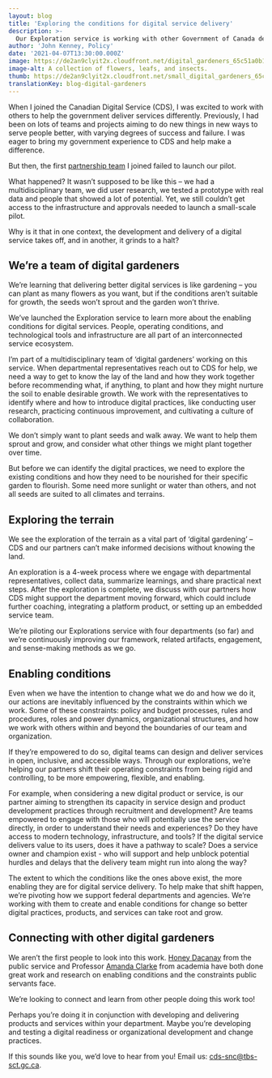 ```yaml
---
layout: blog
title: 'Exploring the conditions for digital service delivery'
description: >-
  Our Exploration service is working with other Government of Canada departments to explore the conditions for digital service delivery. They want to enable departments to introduce digital practices in their work, such as tools, collaboration, and ways of working. Explorations are a collaborative 4-week process. 
author: 'John Kenney, Policy'
date: '2021-04-07T13:30:00.000Z'
image: https://de2an9clyit2x.cloudfront.net/digital_gardeners_65c51a0b12.jpeg
image-alt: A collection of flowers, leafs, and insects.
thumb: https://de2an9clyit2x.cloudfront.net/small_digital_gardeners_65c51a0b12.jpeg
translationKey: blog-digital-gardeners
---
```

When I joined the Canadian Digital Service (CDS), I was excited to work with others to help the government deliver services differently. Previously, I had been on lots of teams and projects aiming to do new things in new ways to serve people better, with varying degrees of success and failure. I was eager to bring my government experience to CDS and help make a difference.   

But then, the first [partnership team](https://digital.canada.ca/partnerships/) I joined failed to launch our pilot.

What happened? It wasn’t supposed to be like this – we had a multidisciplinary team, we did user research, we tested a prototype with real data and people that showed a lot of potential. Yet, we still couldn’t get access to the infrastructure and approvals needed to launch a small-scale pilot. 

Why is it that in one context, the development and delivery of a digital service takes off, and in another, it grinds to a halt? 
## We’re a team of digital gardeners

We’re learning that delivering better digital services is like gardening – you can plant as many flowers as you want, but if the conditions aren’t suitable for growth, the seeds won’t sprout and the garden won’t thrive.

We’ve launched the Exploration service to learn more about the enabling conditions for digital services. People, operating conditions, and technological tools and infrastructure are all part of an interconnected service ecosystem. 

I’m part of a multidisciplinary team of ‘digital gardeners’ working on this service. When departmental representatives reach out to CDS for help, we need a way to get to know the lay of the land and how they work together before recommending what, if anything, to plant and how they might nurture the soil to enable desirable growth. We work with the representatives to identify where and how to introduce digital practices, like conducting user research, practicing continuous improvement, and cultivating a culture of collaboration. 

We don’t simply want to plant seeds and walk away. We want to help them sprout and grow, and consider what other things we might plant together over time.

But before we can identify the digital practices, we need to explore the existing conditions and how they need to be nourished for their specific garden to flourish. Some need more sunlight or water than others, and not all seeds are suited to all climates and terrains.

## Exploring the terrain

We see the exploration of the terrain as a vital part of ‘digital gardening’ – CDS and our partners can’t make informed decisions without knowing the land.

An exploration is a 4-week process where we engage with departmental representatives, collect data, summarize learnings, and share practical next steps. After the exploration is complete, we discuss with our partners how CDS might support the department moving forward, which could include further coaching, integrating a platform product, or setting up an embedded service team.

We’re piloting our Explorations service with four departments (so far) and we’re continuously improving our framework, related artifacts, engagement, and sense-making methods as we go. 

## Enabling conditions

Even when we have the intention to change what we do and how we do it, our actions are inevitably influenced by the constraints within which we work. Some of these constraints: policy and budget processes, rules and procedures, roles and power dynamics, organizational structures, and how we work with others within and beyond the boundaries of our team and organization.

If they’re empowered to do so, digital teams can design and deliver services in open, inclusive, and accessible ways. Through our explorations, we’re helping our partners shift their operating constraints from being rigid and controlling, to be more empowering, flexible, and enabling.

For example, when considering a new digital product or service, is our partner aiming to strengthen its capacity in service design and product development practices through recruitment and development? Are teams empowered to engage with those who will potentially use the service directly, in order to understand their needs and experiences? Do they have access to modern technology, infrastructure, and tools? If the digital service delivers value to its users, does it have a pathway to scale? Does a service owner and champion exist - who will support and help unblock potential hurdles and delays that the delivery team might run into along the way?

The extent to which the conditions like the ones above exist, the more enabling they are for digital service delivery. To help make that shift happen, we’re pivoting how we support federal departments and agencies. We’re working with them to create and enable conditions for change so better digital practices, products, and services can take root and grow.

## Connecting with other digital gardeners

We aren’t the first people to look into this work. [Honey Dacanay](https://twitter.com/honeygolightly) from the public service and Professor [Amanda Clarke](https://twitter.com/ae_clarke) from academia have both done great work and research on enabling conditions and the constraints public servants face. 

We’re looking to connect and learn from other people doing this work too!

Perhaps you’re doing it in conjunction with developing and delivering products and services within your department. Maybe you’re developing and testing a digital readiness or organizational development and change practices. 

If this sounds like you, we’d love to hear from you! Email us: <cds-snc@tbs-sct.gc.ca>.

